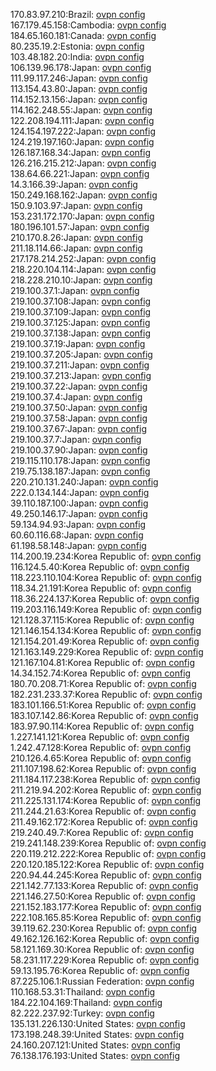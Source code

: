 170.83.97.210:Brazil: [ovpn config](vpn/170_83_97_210.ovpn)  
167.179.45.158:Cambodia: [ovpn config](vpn/167_179_45_158.ovpn)  
184.65.160.181:Canada: [ovpn config](vpn/184_65_160_181.ovpn)  
80.235.19.2:Estonia: [ovpn config](vpn/80_235_19_2.ovpn)  
103.48.182.20:India: [ovpn config](vpn/103_48_182_20.ovpn)  
106.139.96.178:Japan: [ovpn config](vpn/106_139_96_178.ovpn)  
111.99.117.246:Japan: [ovpn config](vpn/111_99_117_246.ovpn)  
113.154.43.80:Japan: [ovpn config](vpn/113_154_43_80.ovpn)  
114.152.13.156:Japan: [ovpn config](vpn/114_152_13_156.ovpn)  
114.162.248.55:Japan: [ovpn config](vpn/114_162_248_55.ovpn)  
122.208.194.111:Japan: [ovpn config](vpn/122_208_194_111.ovpn)  
124.154.197.222:Japan: [ovpn config](vpn/124_154_197_222.ovpn)  
124.219.197.160:Japan: [ovpn config](vpn/124_219_197_160.ovpn)  
126.187.168.34:Japan: [ovpn config](vpn/126_187_168_34.ovpn)  
126.216.215.212:Japan: [ovpn config](vpn/126_216_215_212.ovpn)  
138.64.66.221:Japan: [ovpn config](vpn/138_64_66_221.ovpn)  
14.3.166.39:Japan: [ovpn config](vpn/14_3_166_39.ovpn)  
150.249.168.162:Japan: [ovpn config](vpn/150_249_168_162.ovpn)  
150.9.103.97:Japan: [ovpn config](vpn/150_9_103_97.ovpn)  
153.231.172.170:Japan: [ovpn config](vpn/153_231_172_170.ovpn)  
180.196.101.57:Japan: [ovpn config](vpn/180_196_101_57.ovpn)  
210.170.8.26:Japan: [ovpn config](vpn/210_170_8_26.ovpn)  
211.18.114.66:Japan: [ovpn config](vpn/211_18_114_66.ovpn)  
217.178.214.252:Japan: [ovpn config](vpn/217_178_214_252.ovpn)  
218.220.104.114:Japan: [ovpn config](vpn/218_220_104_114.ovpn)  
218.228.210.10:Japan: [ovpn config](vpn/218_228_210_10.ovpn)  
219.100.37.1:Japan: [ovpn config](vpn/219_100_37_1.ovpn)  
219.100.37.108:Japan: [ovpn config](vpn/219_100_37_108.ovpn)  
219.100.37.109:Japan: [ovpn config](vpn/219_100_37_109.ovpn)  
219.100.37.125:Japan: [ovpn config](vpn/219_100_37_125.ovpn)  
219.100.37.138:Japan: [ovpn config](vpn/219_100_37_138.ovpn)  
219.100.37.19:Japan: [ovpn config](vpn/219_100_37_19.ovpn)  
219.100.37.205:Japan: [ovpn config](vpn/219_100_37_205.ovpn)  
219.100.37.211:Japan: [ovpn config](vpn/219_100_37_211.ovpn)  
219.100.37.213:Japan: [ovpn config](vpn/219_100_37_213.ovpn)  
219.100.37.22:Japan: [ovpn config](vpn/219_100_37_22.ovpn)  
219.100.37.4:Japan: [ovpn config](vpn/219_100_37_4.ovpn)  
219.100.37.50:Japan: [ovpn config](vpn/219_100_37_50.ovpn)  
219.100.37.58:Japan: [ovpn config](vpn/219_100_37_58.ovpn)  
219.100.37.67:Japan: [ovpn config](vpn/219_100_37_67.ovpn)  
219.100.37.7:Japan: [ovpn config](vpn/219_100_37_7.ovpn)  
219.100.37.90:Japan: [ovpn config](vpn/219_100_37_90.ovpn)  
219.115.110.178:Japan: [ovpn config](vpn/219_115_110_178.ovpn)  
219.75.138.187:Japan: [ovpn config](vpn/219_75_138_187.ovpn)  
220.210.131.240:Japan: [ovpn config](vpn/220_210_131_240.ovpn)  
222.0.134.144:Japan: [ovpn config](vpn/222_0_134_144.ovpn)  
39.110.187.100:Japan: [ovpn config](vpn/39_110_187_100.ovpn)  
49.250.146.17:Japan: [ovpn config](vpn/49_250_146_17.ovpn)  
59.134.94.93:Japan: [ovpn config](vpn/59_134_94_93.ovpn)  
60.60.116.68:Japan: [ovpn config](vpn/60_60_116_68.ovpn)  
61.198.58.148:Japan: [ovpn config](vpn/61_198_58_148.ovpn)  
114.200.19.234:Korea Republic of: [ovpn config](vpn/114_200_19_234.ovpn)  
116.124.5.40:Korea Republic of: [ovpn config](vpn/116_124_5_40.ovpn)  
118.223.110.104:Korea Republic of: [ovpn config](vpn/118_223_110_104.ovpn)  
118.34.21.191:Korea Republic of: [ovpn config](vpn/118_34_21_191.ovpn)  
118.36.224.137:Korea Republic of: [ovpn config](vpn/118_36_224_137.ovpn)  
119.203.116.149:Korea Republic of: [ovpn config](vpn/119_203_116_149.ovpn)  
121.128.37.115:Korea Republic of: [ovpn config](vpn/121_128_37_115.ovpn)  
121.146.154.134:Korea Republic of: [ovpn config](vpn/121_146_154_134.ovpn)  
121.154.201.49:Korea Republic of: [ovpn config](vpn/121_154_201_49.ovpn)  
121.163.149.229:Korea Republic of: [ovpn config](vpn/121_163_149_229.ovpn)  
121.167.104.81:Korea Republic of: [ovpn config](vpn/121_167_104_81.ovpn)  
14.34.152.74:Korea Republic of: [ovpn config](vpn/14_34_152_74.ovpn)  
180.70.208.71:Korea Republic of: [ovpn config](vpn/180_70_208_71.ovpn)  
182.231.233.37:Korea Republic of: [ovpn config](vpn/182_231_233_37.ovpn)  
183.101.166.51:Korea Republic of: [ovpn config](vpn/183_101_166_51.ovpn)  
183.107.142.86:Korea Republic of: [ovpn config](vpn/183_107_142_86.ovpn)  
183.97.90.114:Korea Republic of: [ovpn config](vpn/183_97_90_114.ovpn)  
1.227.141.121:Korea Republic of: [ovpn config](vpn/1_227_141_121.ovpn)  
1.242.47.128:Korea Republic of: [ovpn config](vpn/1_242_47_128.ovpn)  
210.126.4.65:Korea Republic of: [ovpn config](vpn/210_126_4_65.ovpn)  
211.107.198.62:Korea Republic of: [ovpn config](vpn/211_107_198_62.ovpn)  
211.184.117.238:Korea Republic of: [ovpn config](vpn/211_184_117_238.ovpn)  
211.219.94.202:Korea Republic of: [ovpn config](vpn/211_219_94_202.ovpn)  
211.225.131.174:Korea Republic of: [ovpn config](vpn/211_225_131_174.ovpn)  
211.244.21.63:Korea Republic of: [ovpn config](vpn/211_244_21_63.ovpn)  
211.49.162.172:Korea Republic of: [ovpn config](vpn/211_49_162_172.ovpn)  
219.240.49.7:Korea Republic of: [ovpn config](vpn/219_240_49_7.ovpn)  
219.241.148.239:Korea Republic of: [ovpn config](vpn/219_241_148_239.ovpn)  
220.119.212.222:Korea Republic of: [ovpn config](vpn/220_119_212_222.ovpn)  
220.120.185.122:Korea Republic of: [ovpn config](vpn/220_120_185_122.ovpn)  
220.94.44.245:Korea Republic of: [ovpn config](vpn/220_94_44_245.ovpn)  
221.142.77.133:Korea Republic of: [ovpn config](vpn/221_142_77_133.ovpn)  
221.146.27.50:Korea Republic of: [ovpn config](vpn/221_146_27_50.ovpn)  
221.152.183.177:Korea Republic of: [ovpn config](vpn/221_152_183_177.ovpn)  
222.108.165.85:Korea Republic of: [ovpn config](vpn/222_108_165_85.ovpn)  
39.119.62.230:Korea Republic of: [ovpn config](vpn/39_119_62_230.ovpn)  
49.162.126.162:Korea Republic of: [ovpn config](vpn/49_162_126_162.ovpn)  
58.121.169.30:Korea Republic of: [ovpn config](vpn/58_121_169_30.ovpn)  
58.231.117.229:Korea Republic of: [ovpn config](vpn/58_231_117_229.ovpn)  
59.13.195.76:Korea Republic of: [ovpn config](vpn/59_13_195_76.ovpn)  
87.225.106.1:Russian Federation: [ovpn config](vpn/87_225_106_1.ovpn)  
110.168.53.31:Thailand: [ovpn config](vpn/110_168_53_31.ovpn)  
184.22.104.169:Thailand: [ovpn config](vpn/184_22_104_169.ovpn)  
82.222.237.92:Turkey: [ovpn config](vpn/82_222_237_92.ovpn)  
135.131.226.130:United States: [ovpn config](vpn/135_131_226_130.ovpn)  
173.198.248.39:United States: [ovpn config](vpn/173_198_248_39.ovpn)  
24.160.207.121:United States: [ovpn config](vpn/24_160_207_121.ovpn)  
76.138.176.193:United States: [ovpn config](vpn/76_138_176_193.ovpn)  
